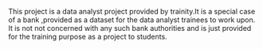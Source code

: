 This project is a data analyst project provided by trainity.It is a special case of a bank ,provided as a dataset for the data analyst trainees to work upon. It is not not concerned with any such bank authorities and is just provided for the training purpose as a project to students.
